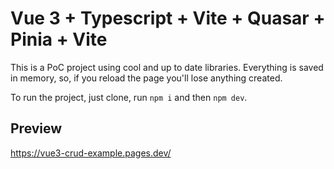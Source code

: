 # Vue 3 + Typescript + Vite + Quasar + Pinia + Vite

This is a PoC project using cool and up to date libraries. Everything is saved in memory, so, if you reload the page you'll lose anything created.

To run the project, just clone, run `npm i` and then `npm dev`.

## Preview

https://vue3-crud-example.pages.dev/